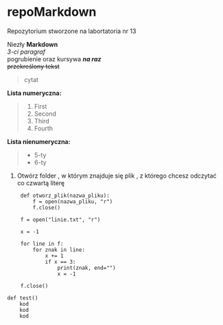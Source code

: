 # repoMarkdown

Repozytorium stworzone na labortatoria nr 13

Niezły **Markdown**  
*3-ci paragraf*  
pogrubienie oraz kursywa **_na raz_**  
~~przekreślony tekst~~
> cytat 

**Lista numeryczna:**
> 1. First
> 2. Second
> 3. Third
> 4. Fourth

**Lista nienumeryczna:**
> - 5-ty
> - 6-ty

1. Otwórz folder , w którym znajduje się plik , z którego chcesz odczytać co czwartą literę

        def otworz_plik(nazwa_pliku):
            f = open(nazwa_pliku, "r")
            f.close()

        f = open("linie.txt", "r")

        x = -1

        for line in f:
            for znak in line:
                x += 1
                if x == 3:
                    print(znak, end="")
                    x = -1

        f.close()
        
```
def test()
    kod
    kod
    kod

```
